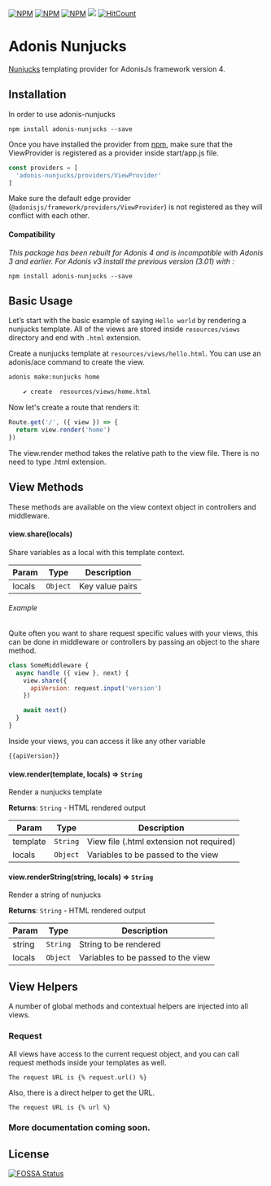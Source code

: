 <!-- [![NPM Package][npm-badge]][npm-link] -->
<p align="left">
	<a href="https://www.npmjs.com/package/adonis-nunjucks"><img src="https://img.shields.io/npm/v/adonis-nunjucks.svg" alt="NPM"></a>
	<a href="https://npmcharts.com/compare/adonis-nunjucks?minimal=true"><img src="https://img.shields.io/npm/dt/adonis-nunjucks.svg" alt="NPM"></a>
	<a href="https://www.npmjs.com/package/adonis-nunjucks"><img src="https://img.shields.io/npm/l/adonis-nunjucks.svg" alt="NPM"></a>
	<a href="https://www.npmjs.com/package/adonis-nunjucks"><img src="http://inch-ci.org/github/devanandb/adonis-nunjucks.svg?branch=master"></a>
	<a href="http://hits.dwyl.io/devanandb/adonis-nunjucks"><img src="http://hits.dwyl.io/devanandb/adonis-nunjucks.svg" alt="HitCount"></a>
</p>


# Adonis Nunjucks

[Nunjucks](https://mozilla.github.io/nunjucks/) templating provider for AdonisJs framework version 4.

## Installation

In order to use adonis-nunjucks

```
npm install adonis-nunjucks --save
```

Once you have installed the provider from [npm](https://npmjs.org/packages/adonis-nunjucks), make sure that the ViewProvider is registered as a provider inside start/app.js file.

```javascript
const providers = [
  'adonis-nunjucks/providers/ViewProvider'
]
```

Make sure the default edge provider (`@adonisjs/framework/providers/ViewProvider`) is not registered as they will conflict with each other.

#### Compatibility

*This package has been rebuilt for Adonis 4 and is incompatible with Adonis 3 and earlier. 
For Adonis v3 install the previous version (3.01) with :*

```
npm install adonis-nunjucks --save
```

<!-- ## Config

Nunjucks options can be added to `config/nunjucks.js`, these will be passed to the nunjucks engine:

```javascript
  module.exports = {
    pretty: false,
    cache: false, // Recommend setting this to true for 10x big performance boost
    doctype: undefined,
    filters: undefined,
    self: false,
    debug: false
  }
``` -->


## Basic Usage

Let’s start with the basic example of saying `Hello world` by rendering a nunjucks template. All of the views are stored inside `resources/views` directory and end with `.html` extension.

Create a nunjucks template at `resources/views/hello.html`. You can use an adonis/ace command to create the view.

```sh
adonis make:nunjucks home

    ✔ create  resources/views/home.html
```

Now let's create a route that renders it:

```javascript
Route.get('/', ({ view }) => {
  return view.render('home')
})
```

The view.render method takes the relative path to the view file. There is no need to type .html extension.


## View Methods

These methods are available on the view context object in controllers and middleware.

#### view.share(locals)
Share variables as a local with this template context.


| Param | Type | Description |
| --- | --- | --- |
| locals | <code>Object</code> | Key value pairs |

###### *Example*

Quite often you want to share request specific values with your views, this can be done in middleware or controllers by passing an object to the share method.

```javascript
class SomeMiddleware {
  async handle ({ view }, next) {
    view.share({
      apiVersion: request.input('version')
    })

    await next()
  }
}
```

Inside your views, you can access it like any other variable

```nunjucks
{{apiVersion}}
```

#### view.render(template, locals) ⇒ <code>String</code>
Render a nunjucks template

**Returns**: <code>String</code> - HTML rendered output  

| Param | Type | Description |
| --- | --- | --- |
| template | <code>String</code> | View file (.html extension not required) |
| locals | <code>Object</code> | Variables to be passed to the view |

#### view.renderString(string, locals) ⇒ <code>String</code>
Render a string of nunjucks

**Returns**: <code>String</code> - HTML rendered output  

| Param | Type | Description |
| --- | --- | --- |
| string | <code>String</code> | String to be rendered |
| locals | <code>Object</code> | Variables to be passed to the view |


## View Helpers

A number of global methods and contextual helpers are injected into all views.

### Request

All views have access to the current request object, and you can call request methods inside your templates as well.

```nunjucks
The request URL is {% request.url() %}
```

Also, there is a direct helper to get the URL.

```nunjucks
The request URL is {% url %}
```

<!-- ### style - *formerly css (deprecated)*

Add link tag to a CSS file. The file name should be relative from the public directory. Absolute links are left alone (for external CDNs etc)

``` nunjucks
// Renders <link rel='stylesheet' href="{{ style }}">
``` -->

<!-- ### script

Similar to css, adds a script tag to the document

``` nunjucks
!= script('my-script')
// Renders <script type="text/javascript" src="/my-script.js"></script>'
```

### assetsUrl
Returns path of a file relative from the public directory.

```nunjucks
img(src=assetsUrl('logo.png'))
// Renders <img src='/logo.png' />
``` -->

<!-- ### route
Get actual URL for a route

Expecting the route to be registered as following

```javascript
Route.get('users/:id', 'UserController.show').as('profile')
```

```nunjucks
a(href=route('profile', { id: 1 })) View Profile
// Renders <a href="/users/1">View Profile</a>
```

Also, you can use the controller method name.

```nunjucks
a(href="route('UserController.show', { id: 1 }) View profile
```

### auth
If you are using the auth provider, then you can access the current logged in user using the `auth.user` object.

### csrfField
If you are using the shield middleware, you can access the `csrfToken` and field using one of the following methods.

```nunjucks
!= csrfField()
// Renders <input type="hidden" name="_csrf" value="..." />
```

### cspMeta

When using shield middleware, the CSP headers are set automatically. However can also set them using HTML meta tags.

```nunjucks
head
  != cspMeta()
```

## Extending views

You can also extend views by adding your own view globals. Globals should only be added once, so make sure to use the start/hooks.js file and add them using the after providersBooted hook.

### Globals

``` javascript
const { hooks } = require('@adonisjs/ignitor')

hooks.after.providersBooted(() => {
  const View = use('View')

  View.global('currentTime', function () {
    return new Date().getTime()
  })
})
```

Above global returns the current time when you reference it inside the views.

```nunjucks
p The time is #{currentTime()}
```

You can extract the code inside providersBooted to a different file and require it.

### Globals scope

The value of `this` inside globals closure is bound to the template context so that you can access runtime values from it.

To use other global methods or values, make use of the this.globals object.

```javascript
View.global('messages', {
  success: 'This is a success message',
  warning: 'This is a warning message'
})

View.global('getMessage', function (type) {
  return this.globals.messages[type]
})
```

```nunjucks
p= getMessage('success')
// Renders <p>This is a success message</p>
``` -->

### More documentation coming soon.


## License
[![FOSSA Status](https://app.fossa.io/api/projects/git%2Bgithub.com%2Fdevanandb%2Fadonis-nunjucks.svg?type=large)](https://app.fossa.io/projects/git%2Bgithub.com%2Fdevanandb%2Fadonis-nunjucks?ref=badge_large)


[npm-badge]: https://img.shields.io/npm/v/adonis-nunjucks.svg?maxAge=30
[npm-link]:https://npmjs.com/package/adonis-nunjucks

